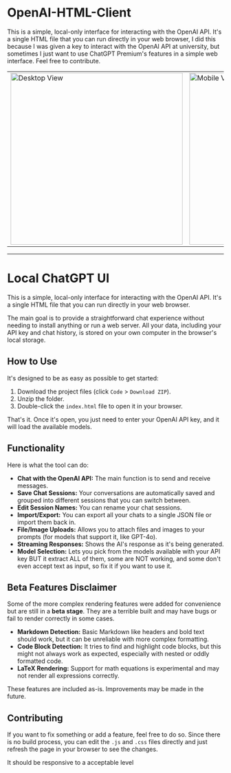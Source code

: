 # OpenAI-HTML-Client
This is a simple, local-only interface for interacting with the OpenAI API. It's a single HTML file that you can run directly in your web browser, I did this because I was given a key to interact with the OpenAI API at university, but sometimes I just want to use ChatGPT Premium's features in a simple web interface. Feel free to contribute.
<div align="center">
  <table border="0">
    <tr>
      <td>
        <img src="https://github.com/user-attachments/assets/32c9dff8-2c59-4ade-b406-79fa1219e4d7" alt="Desktop View" height="400">
      </td>
      <td>
        <img src="https://github.com/user-attachments/assets/1e04dd13-dbb6-4f9a-9c80-901d63e5cc8f" alt="Mobile View" height="400">
      </td>
    </tr>
  </table>
</div>
    

***

# Local ChatGPT UI

This is a simple, local-only interface for interacting with the OpenAI API. It's a single HTML file that you can run directly in your web browser.

The main goal is to provide a straightforward chat experience without needing to install anything or run a web server. All your data, including your API key and chat history, is stored on your own computer in the browser's local storage.

## How to Use

It's designed to be as easy as possible to get started:

1.  Download the project files (click `Code` > `Download ZIP`).
2.  Unzip the folder.
3.  Double-click the `index.html` file to open it in your browser.

That's it. Once it's open, you just need to enter your OpenAI API key, and it will load the available models.

## Functionality

Here is what the tool can do:

*   **Chat with the OpenAI API:** The main function is to send and receive messages.
*   **Save Chat Sessions:** Your conversations are automatically saved and grouped into different sessions that you can switch between.
*   **Edit Session Names:** You can rename your chat sessions.
*   **Import/Export:** You can export all your chats to a single JSON file or import them back in.
*   **File/Image Uploads:** Allows you to attach files and images to your prompts (for models that support it, like GPT-4o).
*   **Streaming Responses:** Shows the AI's response as it's being generated.
*   **Model Selection:** Lets you pick from the models available with your API key BUT it extract ALL of them, some are NOT working, and some don't even accept text as input, so fix it if you want to use it.

## Beta Features Disclaimer

Some of the more complex rendering features were added for convenience but are still in a **beta stage**. They are a terrible built and may have bugs or fail to render correctly in some cases.

*   **Markdown Detection:** Basic Markdown like headers and bold text should work, but it can be unreliable with more complex formatting.
*   **Code Block Detection:** It tries to find and highlight code blocks, but this might not always work as expected, especially with nested or oddly formatted code.
*   **LaTeX Rendering:** Support for math equations is experimental and may not render all expressions correctly.

These features are included as-is. Improvements may be made in the future.

## Contributing

If you want to fix something or add a feature, feel free to do so. Since there is no build process, you can edit the `.js` and `.css` files directly and just refresh the page in your browser to see the changes.

It should be responsive to a acceptable level
